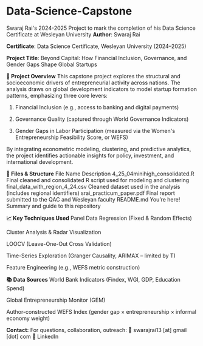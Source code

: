# Data-Science-Capstone
Swaraj Rai's 2024-2025 Project to mark the completion of his Data Science Certificate at Wesleyan University
**Author**: Swaraj Rai

**Certificate**: Data Science Certificate, Wesleyan University (2024–2025)

**Project Title**: Beyond Capital: How Financial Inclusion, Governance, and Gender Gaps Shape Global Startups

**🧠 Project Overview**
This capstone project explores the structural and socioeconomic drivers of entrepreneurial activity across nations. The analysis draws on global development indicators to model startup formation patterns, emphasizing three core levers:

1) Financial Inclusion (e.g., access to banking and digital payments)

2) Governance Quality (captured through World Governance Indicators)

3) Gender Gaps in Labor Participation (measured via the Women's Entrepreneurship Feasibility Score, or WEFS)

By integrating econometric modeling, clustering, and predictive analytics, the project identifies actionable insights for policy, investment, and international development.

**📂 Files & Structure**
File Name	Description
4_25_04minihigh_consolidated.R	Final cleaned and consolidated R script used for modeling and clustering
final_data_with_region_4_24.csv	Cleaned dataset used in the analysis (includes regional identifiers)
srai_practicum_paper.pdf	Final report submitted to the QAC and Wesleyan faculty
README.md	You’re here! Summary and guide to this repository

**📈 Key Techniques Used**
Panel Data Regression (Fixed & Random Effects)

Cluster Analysis & Radar Visualization

LOOCV (Leave-One-Out Cross Validation)

Time-Series Exploration (Granger Causality, ARIMAX – limited by T)

Feature Engineering (e.g., WEFS metric construction)

**📚 Data Sources**
World Bank Indicators (Findex, WGI, GDP, Education Spend)

Global Entrepreneurship Monitor (GEM)

Author-constructed WEFS Index (gender gap × entrepreneurship × informal economy weight)


**Contact:**
For questions, collaboration, outreach:
📧 swarajrai13 [at] gmail [dot] com
🔗 LinkedIn

